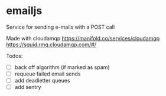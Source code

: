 # emailjs

Service for sending e-mails with a POST call

Made with cloudamqp
https://manifold.co/services/cloudamqp
https://squid.rmq.cloudamqp.com/#/


Todos:
- [ ] back off algorithm (if marked as spam)
- [ ] requeue failed email sends
- [ ] add deadletter queues
- [ ] add sentry